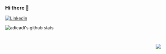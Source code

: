 ### Hi there 👋
  [![Linkedin](https://img.shields.io/badge/linked-in-369?style=flat-square&logo=linkedin&logoColor=white&color=blue)](https://www.linkedin.com/in/andrew-novac)


![adicadi's github stats](https://github-readme-stats.vercel.app/api?username=adicadi&show_icons=true&line_height=21&theme=tokyonight&hide_border=true)

<br><p align="right">![](https://visitor-badge.laobi.icu/badge?page_id=adicadi.adicadi)<br>

 

